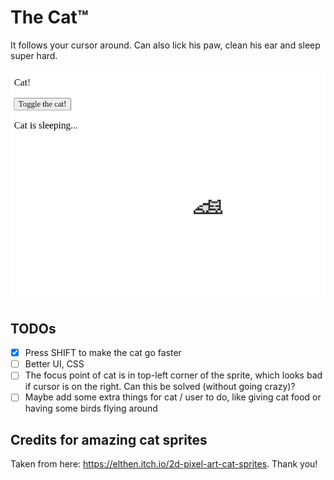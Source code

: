 # The Cat™

It follows your cursor around. Can also lick his paw, clean his ear and sleep super hard.

![demo gif](demo.gif)

## TODOs

- [x] Press SHIFT to make the cat go faster
- [ ] Better UI, CSS
- [ ] The focus point of cat is in top-left corner of the sprite, which looks bad if cursor is on the right. Can this be solved (without going crazy)?
- [ ] Maybe add some extra things for cat / user to do, like giving cat food or having some birds flying around

## Credits for amazing cat sprites

Taken from here: https://elthen.itch.io/2d-pixel-art-cat-sprites. Thank you!
